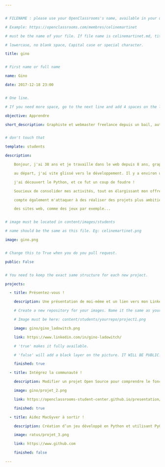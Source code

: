 ```yaml
---


# FILENAME : please use your OpenClassrooms's name, available in your url.

# Example: https://openclassrooms.com/membres/celinemartinet

# must be the name of your file. If file name is celinemartinet.md, title is celinemartinet.

# lowercase, no blank space, Capital case or special character.

title: gino


# First name or full name

name: Gino

date: 2017-12-18 23:00


# One line.

# If you need more space, go to the next line and add 4 spaces on the left, as in 'description'.

objective: Apprendre

short_description: Graphiste et webmaster freelance depuis un bail, autodidacte. j'ai envie de passer à la vitesse supérieure.


# don't touch that

template: students

description:

    Bonjour, j'ai 38 ans et je travaille dans le web depuis 8 ans, graphiste

    au départ, j'ai vite glissé vers le développement. Il y a environ un an

    j'ai découvert le Python, et ce fut un coup de foudre !

    Soucieux de consolider mes activités, tout en élargissant mon offre, je

    compte également m'attaquer à des réaliser des projets plus ambitieux que

    des sites web, comme des jeux par exemple...


# image must be located in content/images/students

# name should be the same as this file. Eg: celinemartinet.png

image: gino.png


# Change this to True when you do you pull request.

public: False


# You need to keep the exact same structure for each new project.

projects:

  - title: Présentez-vous !

    description: Une présentation de moi-même et un lien vers mon LinkedIn.

    # Create a new repository for your images. Name it the same as your nickname and profile picture.

    # Image must be here: content/students/yourrepo/project1.png

    image: gino/gino_ladowitch.png

    link: https://www.linkedin.com/in/gino-ladowitch/

    # 'true' makes it fully available.

    # 'false' will add a black layer on the picture. IT WILL BE PUBLIC!

    finished: true

  - title: Intégrez la communauté !

    description: Modifier un projet Open Source pour comprendre le fonctionnement de Git, de Github et des pull requests.

    image: gino/projet_2.png

    link: https://openclassrooms-student-center.github.io/presentation/students/gino.html

    finished: true

  - title: Aidez MacGyver à sortir !

    description: Création d’un jeu développé en Python et utilisant PyGame.

    image: ratus/projet_3.png

    link: https://www.github.com

    finished: false

---
```

